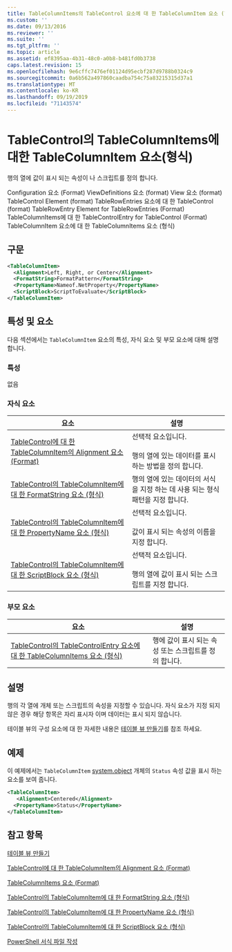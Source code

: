 ```yaml
---
title: TableColumnItems의 TableControl 요소에 대 한 TableColumnItem 요소 (형식) | Microsoft Docs
ms.custom: ''
ms.date: 09/13/2016
ms.reviewer: ''
ms.suite: ''
ms.tgt_pltfrm: ''
ms.topic: article
ms.assetid: ef8395aa-4b31-48c0-a0b8-b481fd0b3738
caps.latest.revision: 15
ms.openlocfilehash: 9e6cffc7476ef01124d95ecbf287d9788b0324c9
ms.sourcegitcommit: 0a6b562a497860caadba754c75a83215315d37a1
ms.translationtype: MT
ms.contentlocale: ko-KR
ms.lasthandoff: 09/19/2019
ms.locfileid: "71143574"
---
```

# <a name="tablecolumnitem-element-for-tablecolumnitems-for-tablecontrol-format"></a>TableControl의 TableColumnItems에 대한 TableColumnItem 요소(형식)

행의 열에 값이 표시 되는 속성이 나 스크립트를 정의 합니다.

Configuration 요소 (Format) ViewDefinitions 요소 (format) View 요소 (format) TableControl Element (format) TableRowEntries 요소에 대 한 TableControl (format) TableRowEntry Element for TableRowEntries (Format) TableColumnItems에 대 한 TableControlEntry for TableControl (Format) TableColumnItem 요소에 대 한 TableColumnItems 요소 (형식)

## <a name="syntax"></a>구문

```xml
<TableColumnItem>
  <Alignment>Left, Right, or Center</Alignment>
  <FormatString>FormatPattern</FormatString>
  <PropertyName>Nameof.NetProperty</PropertyName>
  <ScriptBlock>ScriptToEvaluate</ScriptBlock>
</TableColumnItem>
```

## <a name="attributes-and-elements"></a>특성 및 요소

다음 섹션에서는 `TableColumnItem` 요소의 특성, 자식 요소 및 부모 요소에 대해 설명 합니다.

### <a name="attributes"></a>특성

없음

### <a name="child-elements"></a>자식 요소

|요소|설명|
|-------------|-----------------|
|[TableControl에 대 한 TableColumnItem의 Alignment 요소 (Format)](./alignment-element-for-tablecolumnitem-for-tablecontrol-format.md)|선택적 요소입니다.<br /><br /> 행의 열에 있는 데이터를 표시 하는 방법을 정의 합니다.|
|[TableControl의 TableColumnItem에 대 한 FormatString 요소 (형식)](./formatstring-element-for-tablecolumnitem-for-tablecontrol-format.md)|행의 열에 있는 데이터의 서식을 지정 하는 데 사용 되는 형식 패턴을 지정 합니다.|
|[TableControl의 TableColumnItem에 대 한 PropertyName 요소 (형식)](./propertyname-element-for-tablecolumnitem-for-tablecontrol-format.md)|선택적 요소입니다.<br /><br /> 값이 표시 되는 속성의 이름을 지정 합니다.|
|[TableControl의 TableColumnItem에 대 한 ScriptBlock 요소 (형식)](./scriptblock-element-for-tablecolumnitem-for-tablecontrol-format.md)|선택적 요소입니다.<br /><br /> 행의 열에 값이 표시 되는 스크립트를 지정 합니다.|

### <a name="parent-elements"></a>부모 요소

|요소|설명|
|-------------|-----------------|
|[TableControl의 TableControlEntry 요소에 대 한 TableColumnItems 요소 (형식)](./tablecolumnitems-element-for-tablerowentry-for-tablecontrol-format.md)|행에 값이 표시 되는 속성 또는 스크립트를 정의 합니다.|

## <a name="remarks"></a>설명

행의 각 열에 개체 또는 스크립트의 속성을 지정할 수 있습니다. 자식 요소가 지정 되지 않은 경우 해당 항목은 자리 표시자 이며 데이터는 표시 되지 않습니다.

테이블 뷰의 구성 요소에 대 한 자세한 내용은 [테이블 뷰 만들기](./creating-a-table-view.md)를 참조 하세요.

## <a name="example"></a>예제

이 예제에서는 `TableColumnItem` [system.object](/dotnet/api/System.Diagnostics.Process) 개체의 `Status` 속성 값을 표시 하는 요소를 보여 줍니다.

```xml
<TableColumnItem>
   <Alignment>Centered</Alignment>
  <PropertyName>Status</PropertyName>
</TableColumnItem>

```

## <a name="see-also"></a>참고 항목

[테이블 뷰 만들기](./creating-a-table-view.md)

[TableControl에 대 한 TableColumnItem의 Alignment 요소 (Format)](./alignment-element-for-tablecolumnitem-for-tablecontrol-format.md)

[TableColumnItems 요소 (Format)](./tablecolumnitems-element-for-tablerowentry-for-tablecontrol-format.md)

[TableControl의 TableColumnItem에 대 한 FormatString 요소 (형식)](./formatstring-element-for-tablecolumnitem-for-tablecontrol-format.md)

[TableControl의 TableColumnItem에 대 한 PropertyName 요소 (형식)](./propertyname-element-for-tablecolumnitem-for-tablecontrol-format.md)

[TableControl의 TableColumnItem에 대 한 ScriptBlock 요소 (형식)](./scriptblock-element-for-tablecolumnitem-for-tablecontrol-format.md)

[PowerShell 서식 파일 작성](./writing-a-powershell-formatting-file.md)
